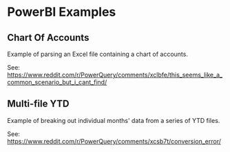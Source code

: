 # PowerBI Examples

## Chart Of Accounts

Example of parsing an Excel file containing a chart of accounts.

See: https://www.reddit.com/r/PowerQuery/comments/xclbfe/this_seems_like_a_common_scenario_but_i_cant_find/


## Multi-file YTD

Example of breaking out individual months' data from a series of YTD files.

See:
https://www.reddit.com/r/PowerQuery/comments/xcsb7t/conversion_error/
